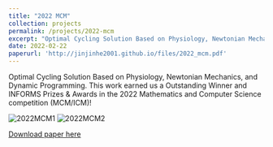 ```yaml
---
title: "2022 MCM"
collection: projects
permalink: /projects/2022-mcm
excerpt: "Optimal Cycling Solution Based on Physiology, Newtonian Mechanics, and Dynamic Programming. This work earned us a Outstanding Winner and INFORMS Prizes & Awards in the 2022 Mathematics and Computer Science competition (MCM/ICM)!<br/><img src='/images/2022MCM1.png'><img src='/images/2022MCM2.png'>"
date: 2022-02-22
paperurl: 'http://jinjinhe2001.github.io/files/2022_mcm.pdf'
---
```

Optimal Cycling Solution Based on Physiology, Newtonian Mechanics, and Dynamic Programming. This work earned us a Outstanding Winner and INFORMS Prizes & Awards in the 2022 Mathematics and Computer Science competition (MCM/ICM)!

![2022MCM1](http://jinjinhe2001.github.io/images/2022MCM1.png)
![2022MCM2](http://jinjinhe2001.github.io/images/2022MCM2.png)

[Download paper here](http://jinjinhe2001.github.io/files/2022_mcm.pdf)
